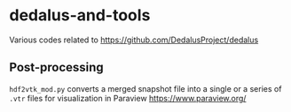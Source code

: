 # dedalus-and-tools
Various codes related to https://github.com/DedalusProject/dedalus

## Post-processing
`hdf2vtk_mod.py` converts a merged snapshot file into a single or a series of `.vtr` files for visualization in Paraview https://www.paraview.org/ 
